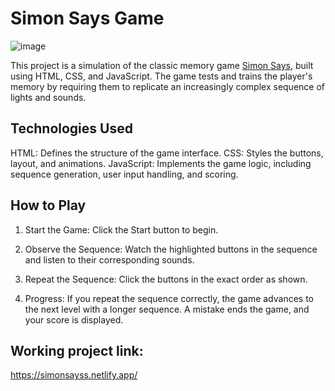 # Simon Says Game
![image](https://github.com/user-attachments/assets/edd12770-a34f-4ca8-9626-67e1617bd535)

This project is a simulation of the classic memory game [Simon Says](https://www.youtube.com/watch?v=EWJ5uYwQJGU), built using HTML, CSS, and JavaScript. The game tests and trains the player's memory by requiring them to replicate an increasingly complex sequence of lights and sounds.

## Technologies Used

HTML: Defines the structure of the game interface.
CSS: Styles the buttons, layout, and animations.
JavaScript: Implements the game logic, including sequence generation, user input handling, and scoring.

## How to Play

1. Start the Game:
Click the Start button to begin.

2. Observe the Sequence:
Watch the highlighted buttons in the sequence and listen to their corresponding sounds.

3. Repeat the Sequence:
Click the buttons in the exact order as shown.

4. Progress:
If you repeat the sequence correctly, the game advances to the next level with a longer sequence.
A mistake ends the game, and your score is displayed.

## Working project link:
https://simonsayss.netlify.app/



